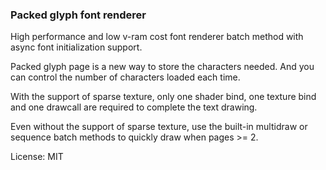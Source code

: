 ### Packed glyph font renderer

High performance and low v-ram cost font renderer batch method with async font initialization support.

Packed glyph page is a new way to store the characters needed. And you can control the number of characters loaded each time.

With the support of sparse texture, only one shader bind, one texture bind and one drawcall are required to complete the text drawing.

Even without the support of sparse texture, use the built-in multidraw or sequence batch methods to quickly draw when pages >= 2.

License: MIT

